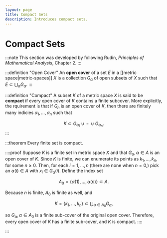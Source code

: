 ```yaml
---
layout: page
title: Compact Sets
description: Introduces compact sets.
---
```


# Compact Sets

:::note
This section was developed by following Rudin, *Principles of Mathematical Analysis*, Chapter 2.
:::

:::definition "Open Cover"
An **open cover** of a set $E$ in a [[metric space|metric-spaces]] $X$ is a collection ${G_\alpha}$ of open subsets of $X$ such that $E \subset \bigcup_\alpha G_\alpha.$
:::

:::definition "Compact"
A subset $K$ of a metric space $X$ is said to be **compact** if every open cover of $K$ contains a finite subcover. More explicitly, the rquirement is that if ${G_n}$ is an open cover of $K,$ then there are finitely many indicies $\alpha_1, \dots, \alpha_n$ such that

$$ K \subset G_{\alpha_1} \cup \cdots \cup G_{\alpha_n}. $$
:::

:::theorem
Every finite set is compact.

::::proof
Suppose $K$ is a finite set in metric space $X$ and that ${G_\alpha}, \alpha \in A$ is an open cover of $K.$ Since $K$ is finite, we can enumerate its points as $k_1, \dots, k_n,$ for some $n \geq 0.$ Then, for each $i = 1, \dots, n$ (there are none when $n = 0$,) pick an $\alpha(i) \in A$ with $x_i \in G_\alpha(i).$ Define the index set

$$ A_0 = \{\alpha(1), \dots, \alpha(n)\} \subset A. $$

Because $n$ is finite, $A_0$ is finite as well, and

$$ K = \{k_1, \dots, k_n\} \subset \bigcup_{\alpha \in A_0} G_\alpha, $$

so ${G_\alpha}, \alpha \in A_0$ is a finite sub-cover of the original open cover. Therefore, every open cover of $K$ has a finite sub-cover, and $K$ is compact.
::::

:::
